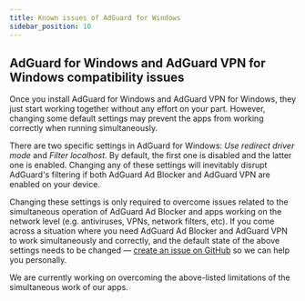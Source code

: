 ```yaml
---
title: Known issues of AdGuard for Windows
sidebar_position: 10
---
```


## AdGuard for Windows and AdGuard VPN for Windows compatibility issues

Once you install AdGuard for Windows and AdGuard VPN for Windows, they just start working together without any effort on your part. However, changing some default settings may prevent the apps from working correctly when running simultaneously.

There are two specific settings in AdGuard for Windows: *Use redirect driver mode* and *Filter localhost*. By default, the first one is disabled and the latter one is enabled. Changing any of these settings will inevitably disrupt AdGuard's filtering if both AdGuard Ad Blocker and AdGuard VPN are enabled on your device.   

Changing these settings is only required to overcome issues related to the simultaneous operation of AdGuard Ad Blocker and apps working on the network level (e.g. antiviruses, VPNs, network filters, etc). If you come across a situation where you need AdGuard Ad Blocker and AdGuard VPN to work simultaneously and correctly, and the default state of the above settings needs to be changed — [create an issue on GitHub](https://github.com/AdguardTeam/AdguardForWindows/issues/new/choose) so we can help you personally.

We are currently working on overcoming the above-listed limitations of the simultaneous work of our apps. 

